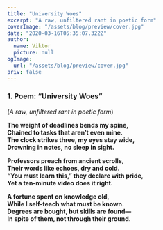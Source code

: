 ```yaml
---
title: "University Woes"
excerpt: "A raw, unfiltered rant in poetic form"
coverImage: "/assets/blog/preview/cover.jpg"
date: "2020-03-16T05:35:07.322Z"
author:
  name: Viktor
  picture: null
ogImage:
  url: "/assets/blog/preview/cover.jpg"
priv: false
---
```


### **1. Poem: “University Woes”**  
(*A raw, unfiltered rant in poetic form*)  

**The weight of deadlines bends my spine,**  
**Chained to tasks that aren’t even mine.**  
**The clock strikes three, my eyes stay wide,**  
**Drowning in notes, no sleep in sight.**  

**Professors preach from ancient scrolls,**  
**Their words like echoes, dry and cold.**  
**“You must learn this,” they declare with pride,**  
**Yet a ten-minute video does it right.**  

**A fortune spent on knowledge old,**  
**While I self-teach what must be known.**  
**Degrees are bought, but skills are found—**  
**In spite of them, not through their ground.**  

